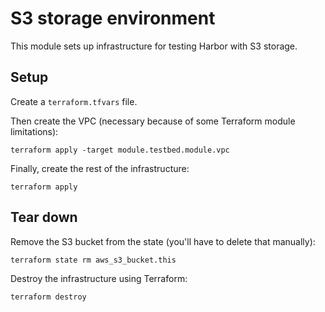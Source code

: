 # S3 storage environment

This module sets up infrastructure for testing Harbor with S3 storage.


## Setup

Create a `terraform.tfvars` file.

Then create the VPC (necessary because of some Terraform module limitations):

```shell
terraform apply -target module.testbed.module.vpc
```

Finally, create the rest of the infrastructure:

```shell
terraform apply
```


## Tear down

Remove the S3 bucket from the state (you'll have to delete that manually):

```shell
terraform state rm aws_s3_bucket.this
```

Destroy the infrastructure using Terraform:

```shell
terraform destroy
```
